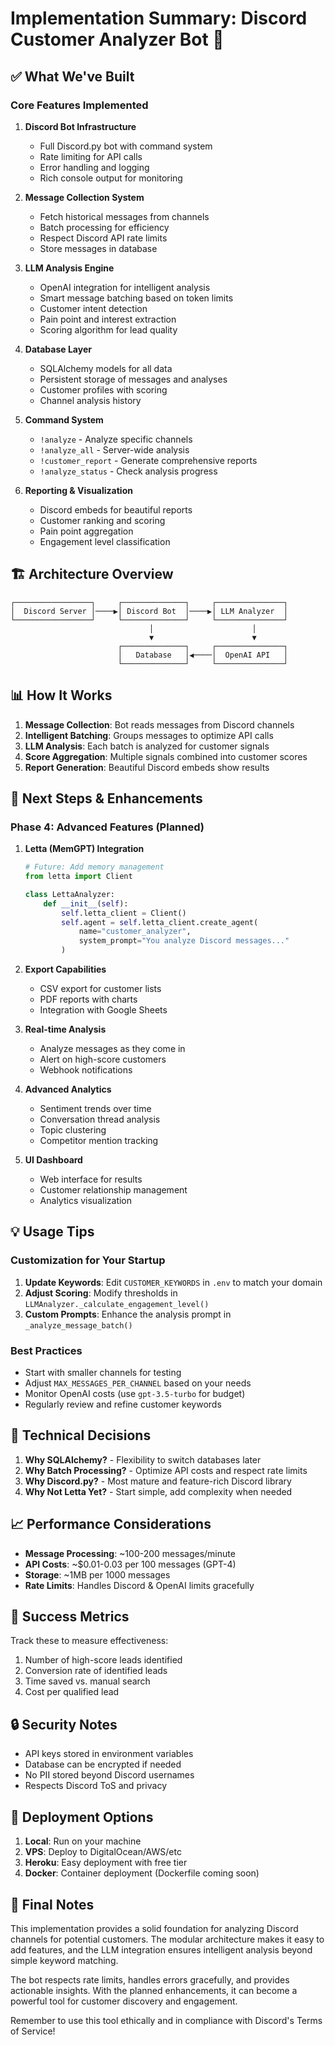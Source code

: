 # Implementation Summary: Discord Customer Analyzer Bot 🎯

## ✅ What We've Built

### Core Features Implemented

1. **Discord Bot Infrastructure**
   - Full Discord.py bot with command system
   - Rate limiting for API calls
   - Error handling and logging
   - Rich console output for monitoring

2. **Message Collection System**
   - Fetch historical messages from channels
   - Batch processing for efficiency
   - Respect Discord API rate limits
   - Store messages in database

3. **LLM Analysis Engine**
   - OpenAI integration for intelligent analysis
   - Smart message batching based on token limits
   - Customer intent detection
   - Pain point and interest extraction
   - Scoring algorithm for lead quality

4. **Database Layer**
   - SQLAlchemy models for all data
   - Persistent storage of messages and analyses
   - Customer profiles with scoring
   - Channel analysis history

5. **Command System**
   - `!analyze` - Analyze specific channels
   - `!analyze_all` - Server-wide analysis
   - `!customer_report` - Generate comprehensive reports
   - `!analyze_status` - Check analysis progress

6. **Reporting & Visualization**
   - Discord embeds for beautiful reports
   - Customer ranking and scoring
   - Pain point aggregation
   - Engagement level classification

## 🏗️ Architecture Overview

```
┌─────────────────┐     ┌──────────────┐     ┌───────────────┐
│  Discord Server │────▶│ Discord Bot  │────▶│ LLM Analyzer  │
└─────────────────┘     └──────────────┘     └───────────────┘
                               │                      │
                               ▼                      ▼
                        ┌──────────────┐     ┌───────────────┐
                        │   Database   │◀────│  OpenAI API   │
                        └──────────────┘     └───────────────┘
```

## 📊 How It Works

1. **Message Collection**: Bot reads messages from Discord channels
2. **Intelligent Batching**: Groups messages to optimize API calls
3. **LLM Analysis**: Each batch is analyzed for customer signals
4. **Score Aggregation**: Multiple signals combined into customer scores
5. **Report Generation**: Beautiful Discord embeds show results

## 🚀 Next Steps & Enhancements

### Phase 4: Advanced Features (Planned)

1. **Letta (MemGPT) Integration**
   ```python
   # Future: Add memory management
   from letta import Client
   
   class LettaAnalyzer:
       def __init__(self):
           self.letta_client = Client()
           self.agent = self.letta_client.create_agent(
               name="customer_analyzer",
               system_prompt="You analyze Discord messages..."
           )
   ```

2. **Export Capabilities**
   - CSV export for customer lists
   - PDF reports with charts
   - Integration with Google Sheets

3. **Real-time Analysis**
   - Analyze messages as they come in
   - Alert on high-score customers
   - Webhook notifications

4. **Advanced Analytics**
   - Sentiment trends over time
   - Conversation thread analysis
   - Topic clustering
   - Competitor mention tracking

5. **UI Dashboard**
   - Web interface for results
   - Customer relationship management
   - Analytics visualization

## 💡 Usage Tips

### Customization for Your Startup

1. **Update Keywords**: Edit `CUSTOMER_KEYWORDS` in `.env` to match your domain
2. **Adjust Scoring**: Modify thresholds in `LLMAnalyzer._calculate_engagement_level()`
3. **Custom Prompts**: Enhance the analysis prompt in `_analyze_message_batch()`

### Best Practices

- Start with smaller channels for testing
- Adjust `MAX_MESSAGES_PER_CHANNEL` based on your needs
- Monitor OpenAI costs (use `gpt-3.5-turbo` for budget)
- Regularly review and refine customer keywords

## 🔧 Technical Decisions

1. **Why SQLAlchemy?** - Flexibility to switch databases later
2. **Why Batch Processing?** - Optimize API costs and respect rate limits
3. **Why Discord.py?** - Most mature and feature-rich Discord library
4. **Why Not Letta Yet?** - Start simple, add complexity when needed

## 📈 Performance Considerations

- **Message Processing**: ~100-200 messages/minute
- **API Costs**: ~$0.01-0.03 per 100 messages (GPT-4)
- **Storage**: ~1MB per 1000 messages
- **Rate Limits**: Handles Discord & OpenAI limits gracefully

## 🎯 Success Metrics

Track these to measure effectiveness:
1. Number of high-score leads identified
2. Conversion rate of identified leads
3. Time saved vs. manual search
4. Cost per qualified lead

## 🔒 Security Notes

- API keys stored in environment variables
- Database can be encrypted if needed
- No PII stored beyond Discord usernames
- Respects Discord ToS and privacy

## 🚢 Deployment Options

1. **Local**: Run on your machine
2. **VPS**: Deploy to DigitalOcean/AWS/etc
3. **Heroku**: Easy deployment with free tier
4. **Docker**: Container deployment (Dockerfile coming soon)

## 📝 Final Notes

This implementation provides a solid foundation for analyzing Discord channels for potential customers. The modular architecture makes it easy to add features, and the LLM integration ensures intelligent analysis beyond simple keyword matching.

The bot respects rate limits, handles errors gracefully, and provides actionable insights. With the planned enhancements, it can become a powerful tool for customer discovery and engagement.

Remember to use this tool ethically and in compliance with Discord's Terms of Service! 